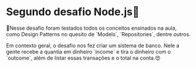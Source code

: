 <h1>Segundo desafio Node.js🥰</h1>

<p>🚀Nesse desafio foram testados todos os conceitos ensinados na aula, como Design Patterns no quesito de `Models`, `Repositories`, dentre outros.</p>
<p>Em contexto geral, o desafio nos fez criar um sistema de banco. Nele a gente recebe a quantia em dinheiro `income` e tira o dinheiro com o `outcome`, além de listar essas transações e o total na conta.😍</p>

